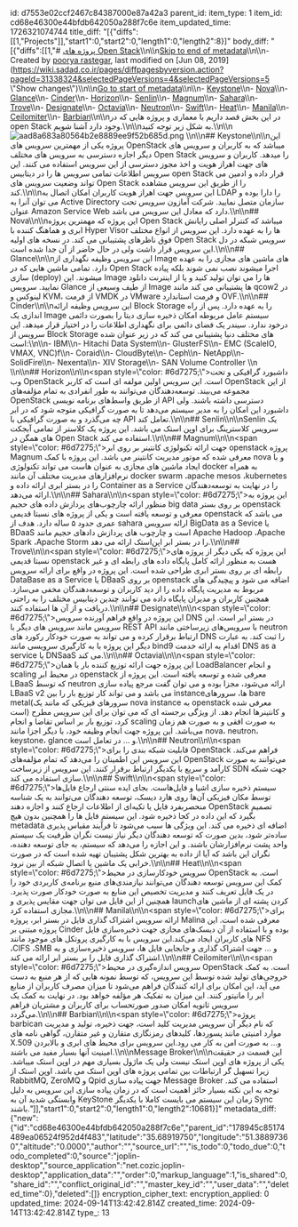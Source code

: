 id: d7553e02ccf2467c84387000e87a42a3
parent_id: 
item_type: 1
item_id: cd68e46300e44bfdb642050a288f7c6e
item_updated_time: 1726321074744
title_diff: "[{\"diffs\":[[1,\"Projects\"]],\"start1\":0,\"start2\":0,\"length1\":0,\"length2\":8}]"
body_diff: "[{\"diffs\":[[1,\"# [پروژه های Open Stack](https://wiki.sadad.co.ir/pages/viewpage.action?pageId=31338324)\\\n\\\n[Skip to end of metadata](https://wiki.sadad.co.ir/pages/viewpage.action?pageId=31338324#page-metadata-end)\\\n\\\n- Created by [poorya rastegar](https://wiki.sadad.co.ir/display/~prastegar), last modified on [Jun 08, 2019](https://wiki.sadad.co.ir/pages/diffpagesbyversion.action?pageId=31338324&selectedPageVersions=4&selectedPageVersions=5 \\\"Show changes\\\")\\\n\\\n[Go to start of metadata](https://wiki.sadad.co.ir/pages/viewpage.action?pageId=31338324#page-metadata-start)\\\n\\\n- [Keystone](https://wiki.sadad.co.ir/pages/viewpage.action?pageId=31338324#id-%D9%BE%D8%B1%D9%88%DA%98%D9%87%D9%87%D8%A7%DB%8COpenStack-Keystone)\\\n- [Nova](https://wiki.sadad.co.ir/pages/viewpage.action?pageId=31338324#id-%D9%BE%D8%B1%D9%88%DA%98%D9%87%D9%87%D8%A7%DB%8COpenStack-Nova)\\\n- [Glance](https://wiki.sadad.co.ir/pages/viewpage.action?pageId=31338324#id-%D9%BE%D8%B1%D9%88%DA%98%D9%87%D9%87%D8%A7%DB%8COpenStack-Glance)\\\n- [Cinder](https://wiki.sadad.co.ir/pages/viewpage.action?pageId=31338324#id-%D9%BE%D8%B1%D9%88%DA%98%D9%87%D9%87%D8%A7%DB%8COpenStack-Cinder)\\\n- [Horizon](https://wiki.sadad.co.ir/pages/viewpage.action?pageId=31338324#id-%D9%BE%D8%B1%D9%88%DA%98%D9%87%D9%87%D8%A7%DB%8COpenStack-Horizon)\\\n- [Senlin](https://wiki.sadad.co.ir/pages/viewpage.action?pageId=31338324#id-%D9%BE%D8%B1%D9%88%DA%98%D9%87%D9%87%D8%A7%DB%8COpenStack-Senlin)\\\n- [Magnum](https://wiki.sadad.co.ir/pages/viewpage.action?pageId=31338324#id-%D9%BE%D8%B1%D9%88%DA%98%D9%87%D9%87%D8%A7%DB%8COpenStack-Magnum)\\\n- [Sahara](https://wiki.sadad.co.ir/pages/viewpage.action?pageId=31338324#id-%D9%BE%D8%B1%D9%88%DA%98%D9%87%D9%87%D8%A7%DB%8COpenStack-Sahara)\\\n- [Trove](https://wiki.sadad.co.ir/pages/viewpage.action?pageId=31338324#id-%D9%BE%D8%B1%D9%88%DA%98%D9%87%D9%87%D8%A7%DB%8COpenStack-Trove)\\\n- [Designate](https://wiki.sadad.co.ir/pages/viewpage.action?pageId=31338324#id-%D9%BE%D8%B1%D9%88%DA%98%D9%87%D9%87%D8%A7%DB%8COpenStack-Designate)\\\n- [Octavia](https://wiki.sadad.co.ir/pages/viewpage.action?pageId=31338324#id-%D9%BE%D8%B1%D9%88%DA%98%D9%87%D9%87%D8%A7%DB%8COpenStack-Octavia)\\\n- [Neutron](https://wiki.sadad.co.ir/pages/viewpage.action?pageId=31338324#id-%D9%BE%D8%B1%D9%88%DA%98%D9%87%D9%87%D8%A7%DB%8COpenStack-Neutron)\\\n- [Swift](https://wiki.sadad.co.ir/pages/viewpage.action?pageId=31338324#id-%D9%BE%D8%B1%D9%88%DA%98%D9%87%D9%87%D8%A7%DB%8COpenStack-Swift)\\\n- [Heat](https://wiki.sadad.co.ir/pages/viewpage.action?pageId=31338324#id-%D9%BE%D8%B1%D9%88%DA%98%D9%87%D9%87%D8%A7%DB%8COpenStack-Heat)\\\n- [Manila](https://wiki.sadad.co.ir/pages/viewpage.action?pageId=31338324#id-%D9%BE%D8%B1%D9%88%DA%98%D9%87%D9%87%D8%A7%DB%8COpenStack-Manila)\\\n- [Ceilomiter](https://wiki.sadad.co.ir/pages/viewpage.action?pageId=31338324#id-%D9%BE%D8%B1%D9%88%DA%98%D9%87%D9%87%D8%A7%DB%8COpenStack-Ceilomiter)\\\n- [Barbian](https://wiki.sadad.co.ir/pages/viewpage.action?pageId=31338324#id-%D9%BE%D8%B1%D9%88%DA%98%D9%87%D9%87%D8%A7%DB%8COpenStack-Barbian)\\\n\\\nدر این بخش قصد داریم با معماری و پروژه هایی که در open Stack وجود دارد آشنا شویم.\\\n\\\nبه شکل زیر توجه کنید.\\\n\\\n![aad8a683a80564b2e8889ee9f52b685d.png](:/bd15954023ba4dd5b42ed39d008c1370)  \\\n\\\n## Keystone\\\n\\\nاین پروژه یکی از مهمترین سرویس های OpenStack میباشد که به کاربران و سرویس های دیگر اجازه دسترسی به سرویس های مختلف Open Stack را میدهد. کاربران و سرویس های جهت اهراز هویت و اخذ مجوز دسترسی از این سرویس استفاده می کنند. این سرویس اطلاعات تمامی سرویس ها را در دیتابیس open Stack قرار داده و ادمین می تواند وضعیت سرویس های Open Stack را از طریق این سرویس مشاهده کند.\\\n\\\nاین سرویس جهت اهراز هویت کاربران امکان اتصال به LDAP را دارا بوده و می توان آنرا به Active Directory سازمان متصل نمایید. شرکت آمازون سرویس تحت عنوان Amazon Service Web دارد که معادل این سرویس می باشد.\\\n\\\n## Nova\\\n\\\nاین پروژه که مهمترین پروژه Open Stack میباشد که کنترلر اصلی رایانش ابری و هماهنگ کننده با Hyper Visor ها را به عهده دارد. این سرویس از انواع مختلف فوق ناظرهای پشتیبانی می کند. در نسخه های اولیه Open Stack سرویس شبکه در دل این سرویس قرار داشت ولی در حال حاضر از آن جدا شده است.\\\n\\\n## Glance\\\n\\\nاین سرویس وظیفه نگهداری از Image های ماشین های مجازی را به عهده دارد. تمامی ماشین هایی که در Open Stack اجرا میشوند نصب نمی شوند بلکه پیاده سازی (deploy) میشوند. این Image ها را می توان تولید کنید و یا از اینترنت دانلود نمایید. سرویس Glance از طیف وسیعی از Image ها پشتیبانی می کند مانند qcow2 در لینوکس و KVM، از فرمت VMDK در VMware و فرمت استاندارد OVF.\\\n\\\n## Cinder\\\n\\\nاین سرویس وظیفه ارائه Block Storage را به عهده دارد. پس از راه اندازی یک Image سیستم عامل مربوطه امکان ذخیره سازی دیتا را بصورت دائمی درخود ندارد. سیندر یک فضای دائمی برای نگهداری اطلاعات را در اختیار قرار میدهد. این سرویس از Block Storage های مختلف دنیا پشتیبانی می کند که در زیر عنوان شده است:\\\n\\\n- IBM\\\n- Hitachi Data System\\\n- GlusterFS\\\n- EMC (ScaleIO, VMAX, VNC)f\\\n- Coraid\\\n- CloudByte\\\n- Ceph\\\n- NetApp\\\n- SolidFire\\\n- Nexenta\\\n- XIV Storage\\\n- SAN Volume Controller  \\\n    <br/>\\\n\\\n## Horizon\\\n\\\n<span style=\\\"color: #6d7275;\\\">داشبورد گرافیکی و تحت وب OpenStack است. این سرویس اولین مولفه ای است که کاربر OpenStack از این مجموعه می‌بیند. توسعه‌دهندگان می‌توانند به طور انفرادی به تمام مؤلفه‌های OpenStack از طریق واسط‌های برنامه نویسی API دسترسی داشته باشند. ولی داشبورد این امکان را به مدیر سیستم می‌دهد تا به صورت گرافیکی متوجه شود که در ابر چه می‌گذرد و به صورت گرافیکی با API تعامل کند.</span>\\\n\\\n## Senlin\\\n\\\nSenlin یک سرویس کلاسترینگ برای اوپن استک می باشد. این پروژه یک کلاستر از تمامی آبجکت های همگن در Open Stack استفاده می کند.\\\n\\\n## Magnum\\\n\\\n<span style=\\\"color: #6d7275;\\\">جهت ارائه تکنولوژی کانتینر بر روی ابر openstack پروژه Magnum معرفی شده که موتور مدیریت کانتینر می باشد. این پروژه با کمک nova و با ایجاد ماشین های مجازی به عنوان هاست می تواند تکنولوژی docker به همراه نرم‌افزارهای مدیریت مختلف آن مانند docker swarm ،apache mesos ،kubernetes را در بستر ابری ارائه داده و Container as a Service را در نهایت به توسعه‌دهندگان ارائه می‌دهد.</span>\\\n\\\n## Sahara\\\n\\\n<span style=\\\"color: #6d7275;\\\">این پروژه به منظور ارائه چارچوب‌های پردازش داده های حجیم big data بر روی بستر openstack معرفی و توسعه یافته است و یکی از پروژه های نسبتا قدیمی openstack می باشد که عمری حدود ۵ ساله دارد. هدف از sahara ارائه سرویس BigData as a Sevice یا BDaaS است و چارچوب های پردازش دادهای حجیم مانند Apache Hadoop ،Apache Spark ،Apache Storm را در بستر ابر اپن‌استک ارائه می دهد.</span>\\\n\\\n## Trove\\\n\\\n<span style=\\\"color: #6d7275;\\\">این پروژه که یکی دیگر از پروژه‌ های نسبتا قدیمی openstack هست به منظور ارائه کامل پایگاه داده های رابطه ای و غیر رابطه ای بر روی بستر ابری طراحی شده است. این پروژه در واقع برای ارائه سرویس DataBase as a Service یا DBaaS بر روی openstack اضافه می شود و پیچیدگی های مربوط به مدیریت پایگاه داده را از دید کاربران و توسعه‌دهندگان مخفی می‌سازد. همچنین کاربران و مدیران پایگاه داده می توانند چندین دیتابیس مختلف را به راحتی دریافت و از آن ها استفاده کنند.</span>\\\n\\\n## Designate\\\n\\\n<span style=\\\"color: #6d7275;\\\">این پروژه در واقع فراهم آورنده سرویس DNS‌ در بستر ابر است. این سرویس مانند سرویس های دیگر با REST API با سرویس‌های زیرساختی مانند neutron ارتباط برقرار کرده و می تواند به صورت خودکار رکورد های DNS را ثبت کند. به عبارت دیگر این پروژه با به کارگیری سرویسی مانند bind9 اقدام به ارائه خدمت DNS as a service یا DNSaaS می کند.</span>\\\n\\\n## Octavia\\\n\\\n<span style=\\\"color: #6d7275;\\\">این پروژه جهت ارائه توزیع کننده بار یا همان LoadBalancer و انجام scaling در محیط ابر openstack معرفی شده و توسعه یافته است. این پروژه از LBaaS که توسط neutron ارائه می‌شود، مجزا بوده و می توان گفت مرجع پیاده سازی LBaaS v2 می باشد و می تواند کار توزیع بار را بین instanceها، سرورهای bare metal(سرورهای فیزیکی که مانند یک nova instance به openstack معرفی شده است) و کانتینرها انجام دهد. از ویژگی برجسته ای که می توان برای این سرویس مطرح کرد، توزیع بار بر اساس تقاضا و انجام scaling به صورت افقی و به صورت هم زمان می‌باشد. این پروژه جهت انجام وظیفه خود، با دیگر اجزا مانند nova، neutron، keystone، glance و … در تعامل است.</span>\\\n\\\n## Neutron\\\n\\\n<span style=\\\"color: #6d7275;\\\">قابلیت شبکه بندی را برای OpenStack فراهم می‌کند. این سرویس این اطمینان را می‌دهد که تمام مؤلفه‌های OpenStack می‌توانند به صورت کارآمد و سریع با یکدیگر ارتباط برقرار کنند. این سرویس از زیرساخت SDN جهت شبکه سازی استفاده می کند.</span>\\\n\\\n## Swift\\\n\\\n<span style=\\\"color: #6d7275;\\\">سیستم ذخیره سازی اشیا و فایل‌هاست. بجای ایده سنتی ارجاع فایل‌ها توسط مکان فیزیکی آن‌ها روی هارد دیسک،‌ توسعه دهندگان می‌توانند به یک شناسه منحصربفرد فایل یا تکیه‌ای از اطلاعات ارجاع کنند و اجازه دهند OpenStack تصمیم بگیرد که این داده در کجا ذخیره شود. این سیستم فایل ها را همچنین بدون هیچ metadata اضافه ای ذخیره می کند. این ویژگی ها سبب می‌شود تا فرآیند مقیاس پذیری ساده‌تر شود، بدین صورت که توسعه دهندگان دیگر نیاز نیست نگران ظرفیت یک سیستم واحد پشت نرم‌افزارشان باشند. و این اجازه را می‌دهد که سیستم، به جای توسعه دهنده، نگران این باشد که آیا از داده به بهترین شکل پشتیبان تهیه شده است که در صورت خرابی یک ماشین یا اتصال شبکه از بین نرود.</span>\\\n\\\n## Heat\\\n\\\n<span style=\\\"color: #6d7275;\\\">سرویس خودکارسازی در محیط OpenStack است. به کمک این سرویس توسعه دهندگان می‌توانند نیازمندی‌های منبع برنامه‌ی کاربردی خود را در یک فایل تعریف کنند و مدیریت تخصیص این منابع به صورت خودکار صورت پذیرد. همچنین از این فایل می توان جهت مقایس پذیری و launchکردن پشته ای از ماشین های مجازی استفاده کرد.</span>\\\n\\\n## Manila\\\n\\\n<span style=\\\"color: #6d7275;\\\">برای ارائه سرویس اشتراک گذاری فایل در بستر ابر، پروژه Malina معرفی شده است. این پروژه مبتنی بر Cinder بوده و با استفاده از آن دیسک‌های مجازی جهت ذخیره‌سازی فایل های کاربران ایجاد می‌کند.این سرویس با به کارگیری پروتکل های موجود مانند NFS ،CIFS ،SMB و … جهت اشتراک گذاری و جابجایی فایل ها، سرویس ذخیره‌سازی و به اشتراک گذاری فایل را بر بستر ابر ارائه می کند.</span>\\\n\\\n## Ceilomiter\\\n\\\n<span style=\\\"color: #6d7275;\\\">سرویس اندازه‌گیری در محیط OpenStack است. به کمک خروجی‌های تولید شده توسط این سرویس، که توسط نمونه هایی که از هر منبع به دست می آید، این امکان برای ارائه کنندگان فراهم می‌شود تا میزان مصرف کاربران از منابع ابر را مانیتور کنند. این میزان به تفکیک هر مؤلفه خواهد بود. در نهایت به کمک یک سرویس ثانویه امکان صدور صورتحساب برای کاربران و مشتریان فراهم می‌گردد.</span>\\\n\\\n## Barbian\\\n\\\n<span style=\\\"color: #6d7275;\\\">پروژه barbican که نام دیگر آن سرویس مدیریت کلید است، جهت ذخیره، تولید و مدیریت موارد امنیتی مانند پسوردها، کلیدهای رمزنگاری متقارن و غیر متقارن، گواهی نامه های X.509 و… به صورت امن به کار می رود.این سرویس برای محیط های ابری و بالابردن امینیت آنها بسیار مفید می باشند.</span>\\\n\\\nMessage Broker\\\n\\\nاین قسمت در حقیقت یکی از پروژه های اوپن استک نیست ولی یک ماژول بسیاری مهم در اوپن استک میباشد. زیرا تسهیل گر ارتباطات بین تمامی پروژه های اوپن استک می باشد. اوپن استک از RabbitMQ, ZeroMQ و Qpid جهت پیاده سازی Message Broker استفاده می کند. توجه به این نکته بسیار حائز اهمیت است که در زمان پیاده سازی این سرویس به دلیل وابستگی شدید آن به KeyStone زمان این سیستم می بایست کاملا با یکدیگر Sync باشند.\"]],\"start1\":0,\"start2\":0,\"length1\":0,\"length2\":10681}]"
metadata_diff: {"new":{"id":"cd68e46300e44bfdb642050a288f7c6e","parent_id":"178945c85174489ea06524f952d4f483","latitude":"35.68919750","longitude":"51.38897360","altitude":"0.0000","author":"","source_url":"","is_todo":0,"todo_due":0,"todo_completed":0,"source":"joplin-desktop","source_application":"net.cozic.joplin-desktop","application_data":"","order":0,"markup_language":1,"is_shared":0,"share_id":"","conflict_original_id":"","master_key_id":"","user_data":"","deleted_time":0},"deleted":[]}
encryption_cipher_text: 
encryption_applied: 0
updated_time: 2024-09-14T13:42:42.814Z
created_time: 2024-09-14T13:42:42.814Z
type_: 13
